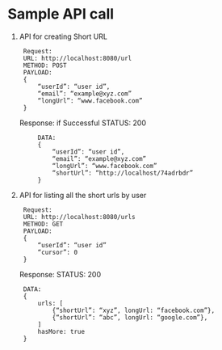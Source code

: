 # Sample API call

1. API for creating Short URL

		Request:
		URL: http://localhost:8080/url
		METHOD: POST
		PAYLOAD: 
		{
			“userId”: “user id”,
			“email”: “example@xyz.com”
			“longUrl”: “www.facebook.com”
		}

	Response:
	if Successful 
	STATUS: 200

			DATA: 
			{
				“userId”: “user id”,
				“email”: “example@xyz.com”
				“longUrl”: “www.facebook.com”	
				“shortUrl”: “http://localhost/74adrbdr”
			}

2. API for listing all the short urls by user


		Request:
		URL: http://localhost:8080/urls
		METHOD: GET
		PAYLOAD: 
		{
			“userId”: “user id”
			“cursor”: 0
		}


	Response:
	STATUS: 200
	
		DATA:
		{
			urls: [
				{“shortUrl”: “xyz”, longUrl: “facebook.com”},
				{“shortUrl”: “abc”, longUrl: “google.com”},
			]
			hasMore: true
		}

